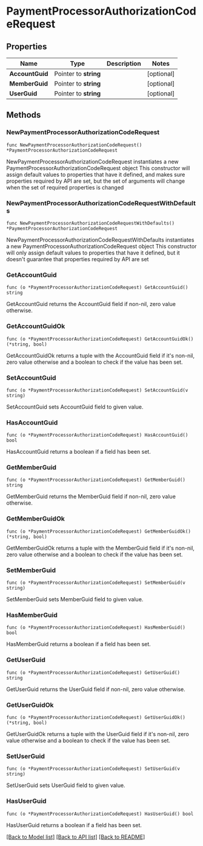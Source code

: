 # PaymentProcessorAuthorizationCodeRequest

## Properties

Name | Type | Description | Notes
------------ | ------------- | ------------- | -------------
**AccountGuid** | Pointer to **string** |  | [optional] 
**MemberGuid** | Pointer to **string** |  | [optional] 
**UserGuid** | Pointer to **string** |  | [optional] 

## Methods

### NewPaymentProcessorAuthorizationCodeRequest

`func NewPaymentProcessorAuthorizationCodeRequest() *PaymentProcessorAuthorizationCodeRequest`

NewPaymentProcessorAuthorizationCodeRequest instantiates a new PaymentProcessorAuthorizationCodeRequest object
This constructor will assign default values to properties that have it defined,
and makes sure properties required by API are set, but the set of arguments
will change when the set of required properties is changed

### NewPaymentProcessorAuthorizationCodeRequestWithDefaults

`func NewPaymentProcessorAuthorizationCodeRequestWithDefaults() *PaymentProcessorAuthorizationCodeRequest`

NewPaymentProcessorAuthorizationCodeRequestWithDefaults instantiates a new PaymentProcessorAuthorizationCodeRequest object
This constructor will only assign default values to properties that have it defined,
but it doesn't guarantee that properties required by API are set

### GetAccountGuid

`func (o *PaymentProcessorAuthorizationCodeRequest) GetAccountGuid() string`

GetAccountGuid returns the AccountGuid field if non-nil, zero value otherwise.

### GetAccountGuidOk

`func (o *PaymentProcessorAuthorizationCodeRequest) GetAccountGuidOk() (*string, bool)`

GetAccountGuidOk returns a tuple with the AccountGuid field if it's non-nil, zero value otherwise
and a boolean to check if the value has been set.

### SetAccountGuid

`func (o *PaymentProcessorAuthorizationCodeRequest) SetAccountGuid(v string)`

SetAccountGuid sets AccountGuid field to given value.

### HasAccountGuid

`func (o *PaymentProcessorAuthorizationCodeRequest) HasAccountGuid() bool`

HasAccountGuid returns a boolean if a field has been set.

### GetMemberGuid

`func (o *PaymentProcessorAuthorizationCodeRequest) GetMemberGuid() string`

GetMemberGuid returns the MemberGuid field if non-nil, zero value otherwise.

### GetMemberGuidOk

`func (o *PaymentProcessorAuthorizationCodeRequest) GetMemberGuidOk() (*string, bool)`

GetMemberGuidOk returns a tuple with the MemberGuid field if it's non-nil, zero value otherwise
and a boolean to check if the value has been set.

### SetMemberGuid

`func (o *PaymentProcessorAuthorizationCodeRequest) SetMemberGuid(v string)`

SetMemberGuid sets MemberGuid field to given value.

### HasMemberGuid

`func (o *PaymentProcessorAuthorizationCodeRequest) HasMemberGuid() bool`

HasMemberGuid returns a boolean if a field has been set.

### GetUserGuid

`func (o *PaymentProcessorAuthorizationCodeRequest) GetUserGuid() string`

GetUserGuid returns the UserGuid field if non-nil, zero value otherwise.

### GetUserGuidOk

`func (o *PaymentProcessorAuthorizationCodeRequest) GetUserGuidOk() (*string, bool)`

GetUserGuidOk returns a tuple with the UserGuid field if it's non-nil, zero value otherwise
and a boolean to check if the value has been set.

### SetUserGuid

`func (o *PaymentProcessorAuthorizationCodeRequest) SetUserGuid(v string)`

SetUserGuid sets UserGuid field to given value.

### HasUserGuid

`func (o *PaymentProcessorAuthorizationCodeRequest) HasUserGuid() bool`

HasUserGuid returns a boolean if a field has been set.


[[Back to Model list]](../README.md#documentation-for-models) [[Back to API list]](../README.md#documentation-for-api-endpoints) [[Back to README]](../README.md)


